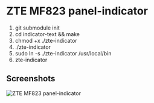 # ZTE MF823 panel-indicator

1. git submodule init
2. cd indicator-text && make
3. chmod +x ./zte-indicator
4. ./zte-indicator
5. sudo ln -s ./zte-indicator /usr/local/bin
6. zte-indicator

## Screenshots

![ZTE MF823 panel-indicator](https://github.com/dimkabelkov/ZTE-MF823-panel-indicator/raw/master/screenshot.png "ZTE MF823 panel-indicator screenshot")